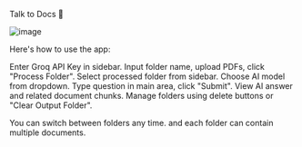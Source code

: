 Talk to Docs 📑

![image](https://github.com/user-attachments/assets/1e3b694e-cb3b-49b9-b886-ae125768cd62)

Here's how to use the app:

Enter Groq API Key in sidebar.
Input folder name, upload PDFs, click "Process Folder".
Select processed folder from sidebar.
Choose AI model from dropdown.
Type question in main area, click "Submit".
View AI answer and related document chunks.
Manage folders using delete buttons or "Clear Output Folder".


You can switch between folders any time. and each folder can contain multiple documents.

